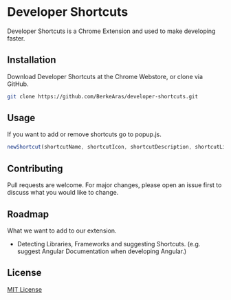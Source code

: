 # Developer Shortcuts

Developer Shortcuts is a Chrome Extension and used to make developing faster.

## Installation

Download Developer Shortcuts at the Chrome Webstore, or clone via GitHub.

```bash
git clone https://github.com/BerkeAras/developer-shortcuts.git
```

## Usage

If you want to add or remove shortcuts go to popup.js.

```js
newShortcut(shortcutName, shortcutIcon, shortcutDescription, shortcutLink);
```

## Contributing
Pull requests are welcome. For major changes, please open an issue first to discuss what you would like to change.

## Roadmap

What we want to add to our extension.
 - Detecting Libraries, Frameworks and suggesting Shortcuts. (e.g. suggest Angular Documentation when developing Angular.)

## License
[MIT License](https://choosealicense.com/licenses/mit/)